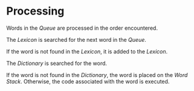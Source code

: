 Processing
==========

Words in the _Queue_ are processed in the order encountered.

The _Lexicon_ is searched for the next word in the _Queue_.

If the word is not found in the _Lexicon_, it is added to the _Lexicon_.

The _Dictionary_ is searched for the word.

If the word is not found in the _Dictionary_, the word is placed on the _Word Stack_.
Otherwise, the code associated with the word is executed.
